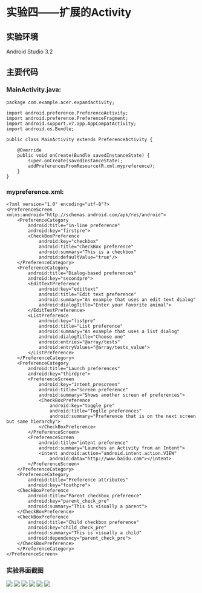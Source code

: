 # 实验四——扩展的Activity
## 实验环境
Android Studio 3.2
## 主要代码
### MainActivity.java:
```
package com.example.acer.expandactivity;

import android.preference.PreferenceActivity;
import android.preference.PreferenceFragment;
import android.support.v7.app.AppCompatActivity;
import android.os.Bundle;

public class MainActivity extends PreferenceActivity {

    @Override
    public void onCreate(Bundle savedInstanceState) {
        super.onCreate(savedInstanceState);
        addPreferencesFromResource(R.xml.mypreference);
    }
}

```

### mypreference.xml:
```
<?xml version="1.0" encoding="utf-8"?>
<PreferenceScreen xmlns:android="http://schemas.android.com/apk/res/android">
    <PreferenceCategory
        android:title="in-line preference"
        android:key="firstpre">
        <CheckBoxPreference
            android:key="checkbox"
            android:title="CheckBox preference"
            android:summary="This is a checkbox"
            android:defaultValue="true"/>
    </PreferenceCategory>
    <PreferenceCategory
        android:title="Dialog-based preferences"
        android:key="secondpre">
        <EditTextPreference
            android:key="edittext"
            android:title="Edit text preference"
            android:summary="An example that uses an edit text dialog"
            android:dialogTitle="Enter your favorite animal">
        </EditTextPreference>
        <ListPreference
            android:key="listpre"
            android:title="List preference"
            android:summary="An example that uses a list dialog"
            android:dialogTitle="Choose one"
            android:entries="@array/tests"
            android:entryValues="@array/tests_value">
        </ListPreference>
    </PreferenceCategory>
    <PreferenceCategory
        android:title="Launch preferences"
        android:key="thirdpre">
        <PreferenceScreen
            android:key="intent_prescreen"
            android:title="Screen preference"
            android:summary="Shows another screen of preferences">
            <CheckBoxPreference
                android:key="toggle_pre"
                android:title="Toglle preferences"
                android:summary="Preference that is on the next screen but same hierarchy">
            </CheckBoxPreference>
        </PreferenceScreen>
        <PreferenceScreen
            android:title="intent preference"
            android:summary="Launches an Activity from an Intent">
            <intent android:action="android.intent.action.VIEW"
                android:data="http://www.baidu.com"></intent>
        </PreferenceScreen>
    </PreferenceCategory>
    <PreferenceCategory
        android:title="Preference attributes"
        android:key="fouthpre">
    <CheckBoxPreference
        android:title="Parent checkbox preference"
        android:key="parent_check_pre"
        android:summary="This is visually a parent">
    </CheckBoxPreference>
    <CheckBoxPreference
        android:title="Child checkbox preference"
        android:key="child_check_pre"
        android:summary="This is visually a child"
        android:dependency="parent_check_pre">
    </CheckBoxPreference>
    </PreferenceCategory>
</PreferenceScreen>
```

### 实验界面截图
![](https://github.com/c815852517/ExtendedActivity/blob/master/app/src/main.jpg)
![](https://github.com/c815852517/ExtendedActivity/blob/master/app/src/1.jpg)
![](https://github.com/c815852517/ExtendedActivity/blob/master/app/src/2.jpg)
![](https://github.com/c815852517/ExtendedActivity/blob/master/app/src/3.jpg)
![](https://github.com/c815852517/ExtendedActivity/blob/master/app/src/4.jpg)
![](https://github.com/c815852517/ExtendedActivity/blob/master/app/src/5.jpg)
